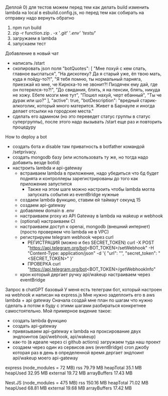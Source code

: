 Деплой
0) для тестов можем перед тем как делать build изменить lambda на local в esbuild.config.js, но перед тем как собирать на отправку надо вернуть обратно 
1) npm run build
2) zip -r function.zip . -x '*.git*' '*.env' 'tests/*'
3) загружаем в lambda
4) запускаем тест

Добавление в новый чат
  - написать /start
  - скопировать json поля
        "botQuotes": [
          "Мне похуй с кем спать, главное выспаться",
          "На дискотеку? Да я старый уже, ёп твою мать, куда я пойду-то?!",
          "Я тебя помню, ты нормальный парняга, приезжай ко мне, че Кирюха-то не звонит?! Пиздячек ему дай, где он потерялся-то?!",
          "До свидания, блять, я на пенсии, блять, никуда не хожу. Ебете мозги мне тут",
          "Пошел нахуй, черт ебанный",
          "Ты че дурак или шо?"
        ],
        "active": true,
        "botDescription": "вредный старик-алкоголик, который много матерится. Живет в Барнауле и иногда делает отсылки на городские места."
  - сделать его админом (но это переведет статус группы в статус супергруппы), после этого надо вызывать /start еще раз и повторить процедуру


How to deploy a bot

- создать бота и disable там приватность в botfather командой /setprivacy. 
- создать mongodb базу (или использовать ту же, но тогда надо добавить везде botId)
- настроить lambda и api-gateway
  - встраиваем lambda в приложение, надо убедиться что бд будет поднята и контроллеры зарегистрированы до того как приложение запустится
    - Также на этом шаге можно настроить чтобы lambda могла запускать события из eventBridge нужные
  - создаем lambda функцию, ставим ей таймаут секунд 15
  - создаем api-gateway
  - добавляем domain в .env
  - настраиваем proxy из API Gateway в lambda на wakeup и webhook
  - (optional) настраиваем CI
  - настраиваем доступ к openai, mongodb (внешний интернет) (просто проверяем что lambda не в VPC)
  - регистрируем telegram webhook через curl
    - РЕГИСТРАЦИЯ (можно и без SECRET_TOKEN) curl -X POST "https://api.telegram.org/bot<BOT_TOKEN>/setWebhook" -H "Content-Type: application/json" -d '{ "url": "<URL>", "secret_token": "<SECRET_TOKEN>" }'
    - ПРОВЕРКА curl "https://api.telegram.org/bot<BOT_TOKEN>/getWebhookInfo"
  - крон который дергает ручку api/wakeup настраиваем через eventBridge

Запрос в chatGPT базовый
У меня есть телеграм бот, который настроен на webhook и написан на express.js
Мне нужно задеплоить его в aws lambda + api gateway
Сначала создай мне план по шагам что нужно сделать а потом я буду с этими шагами разбираться конкретнее самостоятельно.
Мой примерное видение такое:
- создать lambda функцию
- создать api-gateway
- привязываем api-gateway к lambda на проксирование двух эндпоинтов (api/webhook, api/wakeup)
- как-то (в идеале через ci github actions) загружаем туда наш проект
- создаем через один из сервисов aws (eventBridge) cron джобу которая раз в день в определенной время дергает эндпоинт api/wakeup моего api-gateway

express (node_modules = 72 MB)
rss 79.79 MB
heapTotal 35.1 MB
heapUsed 32.95 MB
external 19.72 MB
arrayBuffers 17.43 MB

Nest.JS (node_modules = 475 MB)
rss 150.16 MB
heapTotal 71.02 MB
heapUsed 68.81 MB
external 19.68 MB
arrayBuffers 17.42 MB
